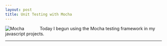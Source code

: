 ```yaml
---
layout: post
title: Unit Testing with Mocha
---
```


<img src="https://cloud.githubusercontent.com/assets/1637993/16777564/a95e1556-482f-11e6-9cb1-dded32913845.png" style="float: left;margin-right:50px;" alt="Mocha">

Today I begun using the Mocha testing framework in my javascript projects.

<hr style="clear:both"/>
